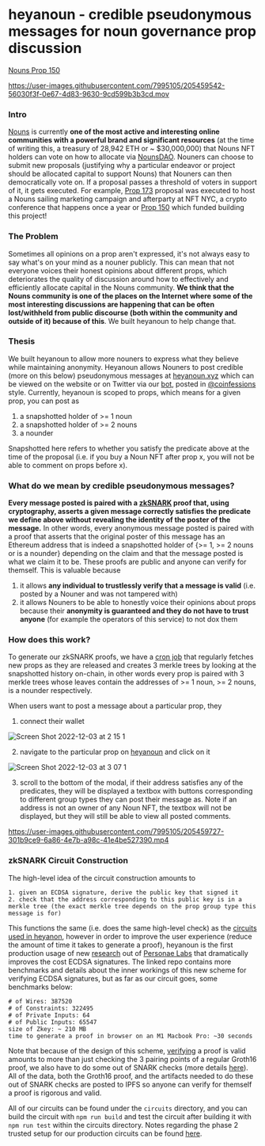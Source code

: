 # heyanoun - credible pseudonymous messages for noun governance prop discussion

[Nouns Prop 150](https://nouns.wtf/vote/150)


https://user-images.githubusercontent.com/7995105/205459542-56030f3f-0e67-4d83-9630-9cd599b3b3cd.mov


### Intro

[Nouns](https://nouns.wtf/) is currently **one of the most active and interesting online communities with a powerful brand and significant resources** (at the time of writing this, a treasury of 28,942 ETH or ~ $30,000,000) that Nouns NFT holders can vote on how to allocate via [NounsDAO](https://nouns.wtf/vote). Nouners can choose to submit new proposals (justifying why a particular endeavor or project should be allocated capital to support Nouns) that Nouners can then democratically vote on. If a proposal passes a threshold of voters in support of it, it gets executed. For example, [Prop 173](https://nouns.wtf/vote/173) proposal was executed to host a Nouns sailing marketing campaign and afterparty at NFT NYC, a crypto conference that happens once a year or [Prop 150](https://nouns.wtf/vote/150) which funded building this project!

### The Problem

Sometimes all opinions on a prop aren't expressed, it's not always easy to say what's on your mind as a nouner publicly. This can mean that not everyone voices their honest opinions about different props, which deteriorates the quality of discussion around how to effectively and efficiently allocate capital in the Nouns community. **We think that the Nouns community is one of the places on the Internet where some of the most interesting discussions are happening that can be often lost/withheld from public discourse (both within the community and outside of it) because of this**. We built heyanoun to help change that.

### Thesis

We built heyanoun to allow more nouners to express what they believe while maintaining anonymity. Heyanoun allows Nouners to post credible (more on this below) pseudonymous messages at [heyanoun.xyz](https://www.heyanoun.xyz/) which can be viewed on the website or on Twitter via our [bot](https://twitter.com/heyanoun), posted in [@coinfessions](https://twitter.com/coinfessions) style. Currently, heyanoun is scoped to props, which means for a given prop, you can post as

1. a snapshotted holder of >= 1 noun
2. a snapshotted holder of >= 2 nouns
3. a nounder

Snapshotted here refers to whether you satisfy the predicate above at the time of the proposal (i.e. if you buy a Noun NFT after prop x, you will not be able to comment on props before x).




### What do we mean by credible pseudonymous messages?

**Every message posted is paired with a [zkSNARK](https://en.wikipedia.org/wiki/Non-interactive_zero-knowledge_proof) proof that, using cryptography, asserts a given message correctly satisfies the predicate we define above without revealing the identity of the poster of the message.** In other words, every anonymous message posted is paired with a proof that asserts that the original poster of this message has an Ethereum address that is indeed a snapshotted holder of {>= 1, >= 2 nouns or is a nounder} depending on the claim and that the message posted is what we claim it to be. These proofs are public and anyone can verify for themself. This is valuable because

1. it allows **any individual to trustlessly verify that a message is valid** (i.e. posted by a Nouner and was not tampered with)
2. it allows Nouners to be able to honestly voice their opinions about props because their **anonymity is guaranteed and they do not have to trust anyone** (for example the operators of this service) to not dox them

### How does this work?

To generate our zkSNARK proofs, we have a [cron job](https://github.com/personaelabs/nouns150/blob/main/backend/merkle-cron/src/cron.ts) that regularly fetches new props as they are released and creates 3 merkle trees by looking at the snapshotted history on-chain, in other words every prop is paired with 3 merkle trees whose leaves contain the addresses of >= 1 noun, >= 2 nouns, is a nounder respectively.

When users want to post a message about a particular prop, they

1. connect their wallet

![Screen Shot 2022-12-03 at 2 15 1](https://user-images.githubusercontent.com/7995105/205459920-3c8a8275-b31f-4eef-aa3a-1d89d38f7b00.png)

2. navigate to the particular prop on [heyanoun](https://www.heyanoun.xyz/) and click on it

![Screen Shot 2022-12-03 at 3 07 1](https://user-images.githubusercontent.com/7995105/205459929-3235ec1c-10e2-426b-9fc2-79267d5a4412.png)

3. scroll to the bottom of the modal, if their address satisfies any of the predicates, they will be displayed a textbox with buttons corresponding to different group types they can post their message as. Note if an address is not an owner of any Noun NFT, the textbox will not be displayed, but they will still be able to view all posted comments.

https://user-images.githubusercontent.com/7995105/205459727-301b9ce9-6a86-4e7b-a98c-41e4be527390.mp4

### zkSNARK Circuit Construction

The high-level idea of the circuit construction amounts to

```
1. given an ECDSA signature, derive the public key that signed it
2. check that the address corresponding to this public key is in a merkle tree (the exact merkle tree depends on the prop group type this message is for)
```

This functions the same (i.e. does the same high-level check) as the [circuits used in heyanon](https://github.com/personaelabs/circuits/blob/master/circuits/dizkus.circom), however in order to improve the user experience (reduce the amount of time it takes to generate a proof), heyanoun is the first production usage of new [research](https://github.com/personaelabs/efficient-zk-ecdsa) out of [Personae Labs](https://personaelabs.org/) that dramatically improves the cost ECDSA signatures. The linked repo contains more benchmarks and details about the inner workings of this new scheme for verifying ECDSA signatures, but as far as our circuit goes, some benchmarks below:

```
# of Wires: 387520
# of Constraints: 322495
# of Private Inputs: 64
# of Public Inputs: 65547
size of Zkey: ~ 210 MB
time to generate a proof in browser on an M1 Macbook Pro: ~30 seconds
```

Note that because of the design of this scheme, [verifying](https://github.com/personaelabs/nouns150/blob/main/frontend/pages/api/submit.ts#L57-L82) a proof is valid amounts to more than just checking the 3 pairing points of a regular Groth16 proof, we also have to do some out of SNARK checks (more details [here](https://ethresear.ch/t/efficient-ecdsa-signature-verification-using-circom/13629)). All of the data, both the Groth16 proof, and the artifacts needed to do these out of SNARK checks are posted to IPFS so anyone can verify for themself a proof is rigorous and valid.

All of our circuits can be found under the `circuits` directory, and you can build the circuit with `npm run build` and test the circuit after building it with `npm run test` within the circuits directory. Notes regarding the phase 2 trusted setup for our production circuits can be found [here](https://github.com/personaelabs/nouns150/blob/main/circuits/setup.MD).
